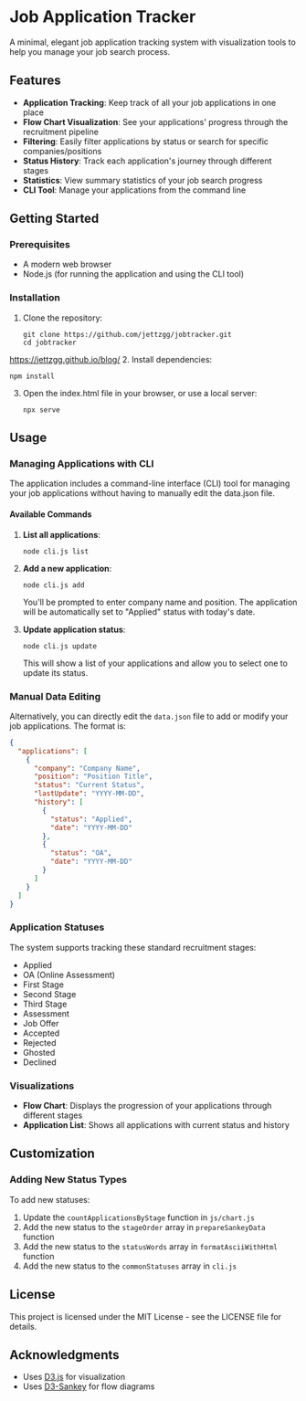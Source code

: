 # Job Application Tracker

A minimal, elegant job application tracking system with visualization tools to help you manage your job search process.

## Features

- **Application Tracking**: Keep track of all your job applications in one place
- **Flow Chart Visualization**: See your applications' progress through the recruitment pipeline
- **Filtering**: Easily filter applications by status or search for specific companies/positions
- **Status History**: Track each application's journey through different stages
- **Statistics**: View summary statistics of your job search progress
- **CLI Tool**: Manage your applications from the command line

## Getting Started

### Prerequisites

- A modern web browser
- Node.js (for running the application and using the CLI tool)

### Installation

1. Clone the repository:
   ```
   git clone https://github.com/jettzgg/jobtracker.git
   cd jobtracker
   ```
https://jettzgg.github.io/blog/
2. Install dependencies:
   ```
   npm install
   ```

3. Open the index.html file in your browser, or use a local server:
   ```
   npx serve
   ```

## Usage

### Managing Applications with CLI

The application includes a command-line interface (CLI) tool for managing your job applications without having to manually edit the data.json file.

#### Available Commands

1. **List all applications**:
   ```
   node cli.js list
   ```

2. **Add a new application**:
   ```
   node cli.js add
   ```
   You'll be prompted to enter company name and position. The application will be automatically set to "Applied" status with today's date.

3. **Update application status**:
   ```
   node cli.js update
   ```
   This will show a list of your applications and allow you to select one to update its status.

### Manual Data Editing

Alternatively, you can directly edit the `data.json` file to add or modify your job applications. The format is:

```json
{
  "applications": [
    {
      "company": "Company Name",
      "position": "Position Title",
      "status": "Current Status",
      "lastUpdate": "YYYY-MM-DD",
      "history": [
        {
          "status": "Applied",
          "date": "YYYY-MM-DD"
        },
        {
          "status": "OA",
          "date": "YYYY-MM-DD"
        }
      ]
    }
  ]
}
```

### Application Statuses

The system supports tracking these standard recruitment stages:

- Applied
- OA (Online Assessment)
- First Stage
- Second Stage
- Third Stage
- Assessment
- Job Offer
- Accepted
- Rejected
- Ghosted
- Declined

### Visualizations

- **Flow Chart**: Displays the progression of your applications through different stages
- **Application List**: Shows all applications with current status and history

## Customization

### Adding New Status Types

To add new statuses:

1. Update the `countApplicationsByStage` function in `js/chart.js`
2. Add the new status to the `stageOrder` array in `prepareSankeyData` function
3. Add the new status to the `statusWords` array in `formatAsciiWithHtml` function
4. Add the new status to the `commonStatuses` array in `cli.js`

## License

This project is licensed under the MIT License - see the LICENSE file for details.

## Acknowledgments

- Uses [D3.js](https://d3js.org/) for visualization
- Uses [D3-Sankey](https://github.com/d3/d3-sankey) for flow diagrams 